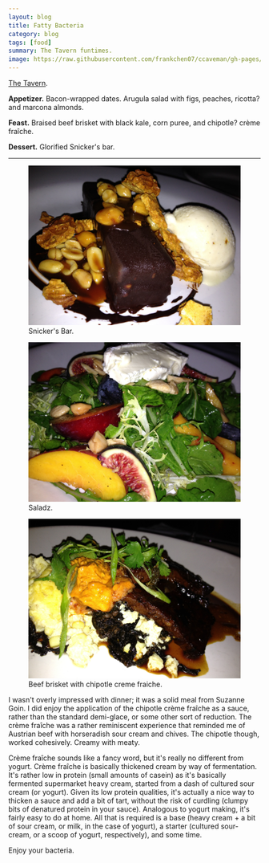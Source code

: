 ```yaml
---
layout: blog
title: Fatty Bacteria
category: blog
tags: [food]  
summary: The Tavern funtimes. 
image: https://raw.githubusercontent.com/frankchen07/ccaveman/gh-pages/images/blog/082212_tavern_3_courtesy_fc_rm.jpg
---
```


[The Tavern](http://www.yelp.com/biz/tavern-los-angeles-2).

**Appetizer.** Bacon-wrapped dates. Arugula salad with figs, peaches, ricotta? and marcona almonds.

**Feast.** Braised beef brisket with black kale, corn puree, and chipotle? crème fraîche.

**Dessert.** Glorified Snicker's bar.

---

<figure>
    <img src="https://raw.githubusercontent.com/frankchen07/ccaveman/gh-pages/images/blog/082212_tavern_3_courtesy_fc_rm.jpg"></img>
    <figcaption>Snicker's Bar.</figcaption>
</figure>

<figure>
    <img src="https://raw.githubusercontent.com/frankchen07/ccaveman/gh-pages/images/blog/082212_tavern_1_courtesy_fc_rm.jpg"></img>
    <figcaption>Saladz.</figcaption>
</figure>

<figure>
    <img src="https://raw.githubusercontent.com/frankchen07/ccaveman/gh-pages/images/blog/082212_tavern_5_courtesy_fc_rm.jpg"></img>
    <figcaption>Beef brisket with chipotle creme fraiche.</figcaption>
</figure>

I wasn't overly impressed with dinner; it was a solid meal from Suzanne Goin. I did enjoy the application of the chipotle crème fraîche as a sauce, rather than the standard demi-glace, or some other sort of reduction. The crème fraîche was a rather reminiscent experience that reminded me of Austrian beef with horseradish sour cream and chives. The chipotle though, worked cohesively. Creamy with meaty.

Crème fraîche sounds like a fancy word, but it's really no different from yogurt. Crème fraîche is basically thickened cream by way of fermentation. It's rather low in protein (small amounts of casein) as it's basically fermented supermarket heavy cream, started from a dash of cultured sour cream (or yogurt). Given its low protein qualities, it's actually a nice way to thicken a sauce and add a bit of tart, without the risk of curdling (clumpy bits of denatured protein in your sauce). Analogous to yogurt making, it's fairly easy to do at home. All that is required is a base (heavy cream + a bit of sour cream, or milk, in the case of yogurt), a starter (cultured sour-cream, or a scoop of yogurt, respectively), and some time.

Enjoy your bacteria.
